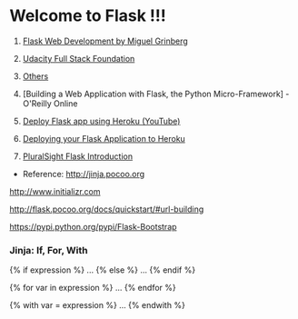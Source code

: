 # Welcome to Flask !!!

1. [Flask Web Development by Miguel Grinberg](https://doc.lagout.org/programmation/python/Flask%20Web%20Development_%20Developing%20Web%20Applications%20with%20Python%20%5BGrinberg%202014-05-18%5D.pdf)

2. [Udacity Full Stack Foundation](https://www.udacity.com/course/full-stack-foundations--ud088)

3. [Others](https://www.quora.com/What-are-best-resources-to-learn-Flask)

4. [Building a Web Application with Flask, the Python Micro-Framework] - O'Reilly Online

5. [Deploy Flask app using Heroku (YouTube)](https://www.youtube.com/watch?v=skc-ZEU9kO8)

6. [Deploying your Flask Application to Heroku](https://medium.com/the-andela-way/deploying-your-flask-application-to-heroku-c99050bce8f9)

7. [PluralSight Flask Introduction](https://app.pluralsight.com/player?course=flask-micro-framework-introduction&author=reindertjan-ekker&name=flask-micro-framework-introduction-m4-viewlogic&clip=1&mode=live)

- Reference:
http://jinja.pocoo.org

http://www.initializr.com

http://flask.pocoo.org/docs/quickstart/#url-building

https://pypi.python.org/pypi/Flask-Bootstrap


### Jinja: If, For, With

{% if expression %} ... {% else %} ... {% endif %}

{% for var in expression %} ... {% endfor %}

{% with var = expression %} ... {% endwith %}
